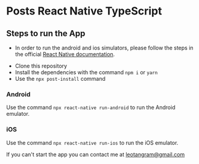 # Posts React Native TypeScript

## Steps to run the App

- In order to run the android and ios simulators, please follow the steps in the official [React Native documentation](https://archive.reactnative.dev/docs/getting-started).

* Clone this repository
* Install the dependencies with the command `npm i` or `yarn`
* Use the `npx post-install` command

### Android

Use the command `npx react-native run-android` to run the Android emulator.

### iOS

Use the command `npx react-native run-ios` to run the iOS emulator.

If you can't start the app you can contact me at leotangram@gmail.com
